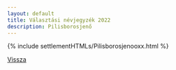 ```yaml
---
layout: default
title: Választási névjegyzék 2022
description: Pilisborosjenő
---
```


{% include settlementHTMLs/Pilisborosjenooxx.html %}

[Vissza](./)